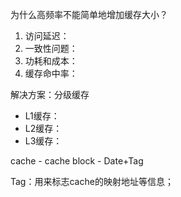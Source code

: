 为什么高频率不能简单地增加缓存大小？

1. 访问延迟：
2. 一致性问题：
3. 功耗和成本：
4. 缓存命中率：

解决方案：分级缓存

- L1缓存：
- L2缓存：
- L3缓存：

cache - cache block - Date+Tag

Tag：用来标志cache的映射地址等信息；
